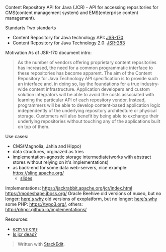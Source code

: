 Content Repository API for Java (JCR) - API for accessing repositories for CMS(content management system) and EMS(enterprise content management).

Standarts
Two standarts
 - Content Repository for Java technology API: [JSR-170](https://download.oracle.com/otndocs/jcp/contentrepository-1.0-fr-oth-JSpec/) 
 - Content Repository for Java Technology 2.0: [JSR-283](https://download.oracle.com/otndocs/jcp/content_repository-2.0-fr-oth-JSpec/)

Motivation
As of JSR-170 document intro:
> As the number of vendors offering proprietary content repositories has increased, the need for a common programmatic interface to these repositories has become apparent. The aim of the Content Repository for Java Technology API specification is to provide such an interface and, in doing so, lay the foundations for a true industry-wide content infrastructure.
    Application developers and custom solution integrators will be able to avoid the costs associated with learning the particular API of each repository vendor. Instead, programmers will be able to develop content-based application logic independently of the underlying repository architecture or physical storage.
    Customers will also benefit by being able to exchange their underlying repositories without touching any of the applications built on top of them.

Use cases:
 - CMS(Magnolia, Jahia and Hippo)
 - data structures, orginazed as tries
 - implementation-agnostic storage intermediate(works with abstract stores without relying on it's implementations)
- as back-end for some data web-servers, nice example: https://sling.apache.org/
	- [slides](http://events17.linuxfoundation.org/sites/events/files/slides/ApacheConNA-ApacheSling.pdf)

Implementations:
https://jackrabbit.apache.org/jcr/index.html
https://modeshape.jboss.org/
Oracle Beehive 
old versions of nuxeo, but no longer: [here's why](https://www.nuxeo.com/blog/why-nuxeo-dropped-jcr/)
old versions of exoplatform, but no longer: [here's why](https://www.exoplatform.com/blog/2016/06/02/why-are-we-moving-away-from-jcr/)
some PHP: https://typo3.org/, others: http://phpcr.github.io/implementations/


Resources:

 - [ecm vs cms](https://www.aodocs.com/blog/ecm-vs-cms-difference)
 - [Is jcr dead?](https://www.cmswire.com/cms/web-cms/is-jcr-dead-009676.php)

> Written with [StackEdit](https://stackedit.io/).
<!--stackedit_data:
eyJoaXN0b3J5IjpbLTEzNjQ4Nzk5NDMsMTE5MzUxNTgwOSwtMT
I3MTcxOTE0MiwxNzUzMTgyMjAsLTE4MDY1NzM2MDMsLTIwODUx
MzU3NTgsMTU4NTgyNzE0MCw2MzI1MzQ1NDUsLTEzNjc1NTcxNj
ksMTU4OTUyMDI2MCwyMTEyNTIyMzksLTMwNDEwNTMwN119
-->